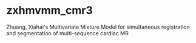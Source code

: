 # zxhmvmm_cmr3
Zhuang, Xiahai's Multivariate Mixture Model for simultaneous registration and segmentation of multi-sequence cardiac MR
